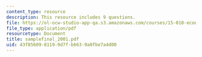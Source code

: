 ```yaml
---
content_type: resource
description: This resource includes 9 questions.
file: https://ol-ocw-studio-app-qa.s3.amazonaws.com/courses/15-010-economic-analysis-for-business-decisions-fall-2004/43f8560981199d7fb6639a0fbe7a4d00_samplefinal_2001.pdf
file_type: application/pdf
resourcetype: Document
title: samplefinal_2001.pdf
uid: 43f85609-8119-9d7f-b663-9a0fbe7a4d00
---
```

